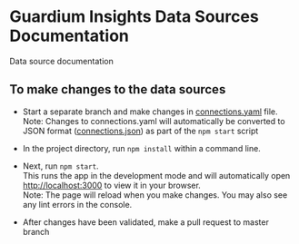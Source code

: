 # Guardium Insights Data Sources Documentation

Data source documentation

## To make changes to the data sources

- Start a separate branch and make changes in [connections.yaml](/public/data/connections.yaml) file.\
Note: Changes to connections.yaml will automatically be converted to JSON format ([connections.json](/public/data/connections.json)) as part of the `npm start` script

- In the project directory, run `npm install` within a command line.
- Next, run `npm start`.\
This runs the app in the development mode and will automatically open [http://localhost:3000](http://localhost:3000) to view it in your browser.\
Note: The page will reload when you make changes. You may also see any lint errors in the console.

- After changes have been validated, make a pull request to master branch
